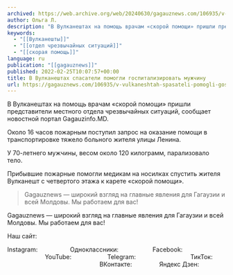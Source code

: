 ```yaml
---
archived: https://web.archive.org/web/20240630/gagauznews.com/106935/v-vulkaneshtah-spasateli-pomogli-gospitalizirovat-muzhchinu.html
author: Ольга Л.
description: "В Вулканештах на помощь врачам «скорой помощи» пришли представители местного отдела чрезвычайных ситуаций, сообщает новостной портал Gagauzinfo.MD. Около 16 часов пожарным поступил запрос на оказание помощи в транспортировке тяжело больного жителя улицы Ленина. У 70-летнего мужчины, весом около 120 килограмм, парализовало тело. Прибывшие пожарные помогли медикам на носилках спустить жителя Вулканешт с четвертого этажа к карете «скорой помощи». Gagauznews — широкий взгляд на главные явления для Гагаузии и всей Молдовы. Мы работаем для вас! Наш сайт:              Instagram:                   Одноклассники:                    Facebook:                […]"
keywords:
  - "[[Вулканешты]]"
  - "[[отдел чрезвычайных ситуаций]]"
  - "[[скорая помощь]]"
language: ru
publication: "[[gagauznews]]"
published: 2022-02-25T10:07:57+00:00
title: В Вулканештах спасатели помогли госпитализировать мужчину
url: https://gagauznews.com/106935/v-vulkaneshtah-spasateli-pomogli-gospitalizirovat-muzhchinu.html
---
```


В Вулканештах на помощь врачам «скорой помощи» пришли представители местного отдела чрезвычайных ситуаций, сообщает новостной портал Gagauzinfo.MD.

Около 16 часов пожарным поступил запрос на оказание помощи в транспортировке тяжело больного жителя улицы Ленина.

У 70-летнего мужчины, весом около 120 килограмм, парализовало тело.

Прибывшие пожарные помогли медикам на носилках спустить жителя Вулканешт с четвертого этажа к карете «скорой помощи».

> Gagauznews — широкий взгляд на главные явления для Гагаузии и всей Молдовы. Мы работаем для вас!

Gagauznews — широкий взгляд на главные явления для Гагаузии и всей Молдовы. Мы работаем для вас!

Наш сайт:

Instagram:                   Одноклассники:                    Facebook:                                                YouTube:                     Telegram:                                ТикТок:                                                              ВКонтакте:                Яндекс Дзен: